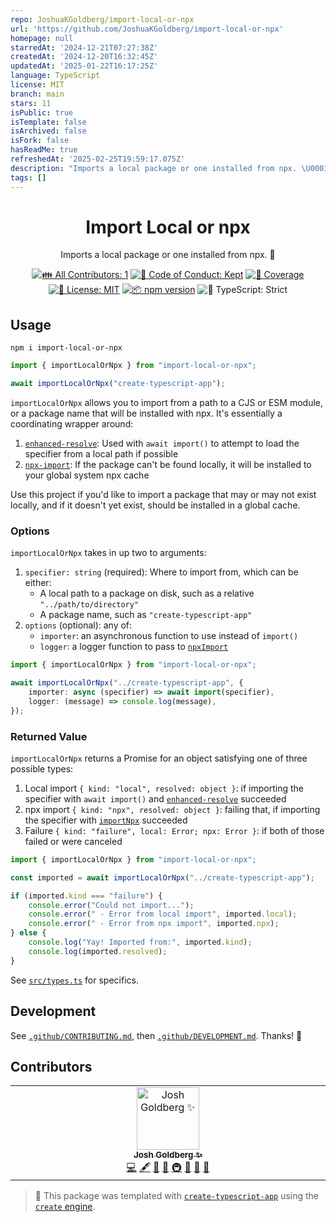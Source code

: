 ```yaml
---
repo: JoshuaKGoldberg/import-local-or-npx
url: 'https://github.com/JoshuaKGoldberg/import-local-or-npx'
homepage: null
starredAt: '2024-12-21T07:27:38Z'
createdAt: '2024-12-20T16:32:45Z'
updatedAt: '2025-01-22T16:17:25Z'
language: TypeScript
license: MIT
branch: main
stars: 11
isPublic: true
isTemplate: false
isArchived: false
isFork: false
hasReadMe: true
refreshedAt: '2025-02-25T19:59:17.075Z'
description: "Imports a local package or one installed from npx. \U0001F69A"
tags: []
---
```


<h1 align="center">Import Local or npx</h1>

<p align="center">Imports a local package or one installed from npx. 🚚</p>

<p align="center">
	<!-- prettier-ignore-start -->
	<!-- ALL-CONTRIBUTORS-BADGE:START - Do not remove or modify this section -->
	<a href="#contributors" target="_blank"><img alt="👪 All Contributors: 1" src="https://img.shields.io/badge/%F0%9F%91%AA_all_contributors-1-21bb42.svg" /></a>
<!-- ALL-CONTRIBUTORS-BADGE:END -->
	<!-- prettier-ignore-end -->
	<a href="https://github.com/JoshuaKGoldberg/import-local-or-npx/blob/main/.github/CODE_OF_CONDUCT.md" target="_blank"><img alt="🤝 Code of Conduct: Kept" src="https://img.shields.io/badge/%F0%9F%A4%9D_code_of_conduct-kept-21bb42" /></a>
	<a href="https://codecov.io/gh/JoshuaKGoldberg/import-local-or-npx" target="_blank"><img alt="🧪 Coverage" src="https://img.shields.io/codecov/c/github/JoshuaKGoldberg/import-local-or-npx?label=%F0%9F%A7%AA%20coverage" /></a>
	<a href="https://github.com/JoshuaKGoldberg/import-local-or-npx/blob/main/LICENSE.md" target="_blank"><img alt="📝 License: MIT" src="https://img.shields.io/badge/%F0%9F%93%9D_license-MIT-21bb42.svg"></a>
	<a href="http://npmjs.com/package/import-local-or-npx"><img alt="📦 npm version" src="https://img.shields.io/npm/v/import-local-or-npx?color=21bb42&label=%F0%9F%93%A6%20npm" /></a>
	<img alt="💪 TypeScript: Strict" src="https://img.shields.io/badge/%F0%9F%92%AA_typescript-strict-21bb42.svg" />
</p>

## Usage

```shell
npm i import-local-or-npx
```

```ts
import { importLocalOrNpx } from "import-local-or-npx";

await importLocalOrNpx("create-typescript-app");
```

`importLocalOrNpx` allows you to import from a path to a CJS or ESM module, or a package name that will be installed with npx.
It's essentially a coordinating wrapper around:

1. [`enhanced-resolve`](https://github.com/webpack/enhanced-resolve): Used with `await import()` to attempt to load the specifier from a local path if possible
2. [`npx-import`](https://github.com/geelen/npx-import): If the package can't be found locally, it will be installed to your global system npx cache

Use this project if you'd like to import a package that may or may not exist locally, and if it doesn't yet exist, should be installed in a global cache.

### Options

`importLocalOrNpx` takes in up two to arguments:

1. `specifier: string` (required): Where to import from, which can be either:
   - A local path to a package on disk, such as a relative `"../path/to/directory"`
   - A package name, such as `"create-typescript-app"`
2. `options` (optional): any of:
   - `importer`: an asynchronous function to use instead of `import()`
   - `logger`: a logger function to pass to [`npxImport`](https://github.com/geelen/npx-import#api)

```ts
import { importLocalOrNpx } from "import-local-or-npx";

await importLocalOrNpx("../create-typescript-app", {
	importer: async (specifier) => await import(specifier),
	logger: (message) => console.log(message),
});
```

### Returned Value

`importLocalOrNpx` returns a Promise for an object satisfying one of three possible types:

1. Local import `{ kind: "local", resolved: object }`: if importing the specifier with `await import()` and [`enhanced-resolve`](https://github.com/webpack/enhanced-resolve) succeeded
2. npx import `{ kind: "npx", resolved: object }`: failing that, if importing the specifier with [`importNpx`](https://github.com/geelen/npx-import) succeeded
3. Failure `{ kind: "failure", local: Error; npx: Error }`: if both of those failed or were canceled

```ts
import { importLocalOrNpx } from "import-local-or-npx";

const imported = await importLocalOrNpx("../create-typescript-app");

if (imported.kind === "failure") {
	console.error("Could not import...");
	console.error(" - Error from local import", imported.local);
	console.error(" - Error from npx import", imported.npx);
} else {
	console.log("Yay! Imported from:", imported.kind);
	console.log(imported.resolved);
}
```

See [`src/types.ts`](./src/types.ts) for specifics.

## Development

See [`.github/CONTRIBUTING.md`](./.github/CONTRIBUTING.md), then [`.github/DEVELOPMENT.md`](./.github/DEVELOPMENT.md).
Thanks! 💖

## Contributors

<!-- spellchecker: disable -->
<!-- ALL-CONTRIBUTORS-LIST:START - Do not remove or modify this section -->
<!-- prettier-ignore-start -->
<!-- markdownlint-disable -->
<table>
  <tbody>
    <tr>
      <td align="center" valign="top" width="14.28%"><a href="http://www.joshuakgoldberg.com/"><img src="https://avatars.githubusercontent.com/u/3335181?v=4?s=100" width="100px;" alt="Josh Goldberg ✨"/><br /><sub><b>Josh Goldberg ✨</b></sub></a><br /><a href="https://github.com/JoshuaKGoldberg/import-local-or-npx/commits?author=JoshuaKGoldberg" title="Code">💻</a> <a href="#content-JoshuaKGoldberg" title="Content">🖋</a> <a href="https://github.com/JoshuaKGoldberg/import-local-or-npx/commits?author=JoshuaKGoldberg" title="Documentation">📖</a> <a href="#ideas-JoshuaKGoldberg" title="Ideas, Planning, & Feedback">🤔</a> <a href="#infra-JoshuaKGoldberg" title="Infrastructure (Hosting, Build-Tools, etc)">🚇</a> <a href="#maintenance-JoshuaKGoldberg" title="Maintenance">🚧</a> <a href="#projectManagement-JoshuaKGoldberg" title="Project Management">📆</a> <a href="#tool-JoshuaKGoldberg" title="Tools">🔧</a></td>
    </tr>
  </tbody>
</table>

<!-- markdownlint-restore -->
<!-- prettier-ignore-end -->

<!-- ALL-CONTRIBUTORS-LIST:END -->
<!-- spellchecker: enable -->

<!-- You can remove this notice if you don't want it 🙂 no worries! -->

> 💝 This package was templated with [`create-typescript-app`](https://github.com/JoshuaKGoldberg/create-typescript-app) using the [`create` engine](https://github.com/JoshuaKGoldberg/create).
